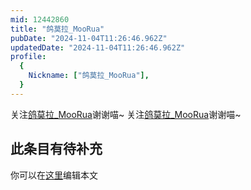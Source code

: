 ```yaml
---
mid: 12442860
title: "鸽莫拉_MooRua"
pubDate: "2024-11-04T11:26:46.962Z"
updatedDate: "2024-11-04T11:26:46.962Z"
profile:
  {
    Nickname: ["鸽莫拉_MooRua"],
  }
---
```


关注[鸽莫拉_MooRua](https://space.bilibili.com/12442860)谢谢喵~ 关注[鸽莫拉_MooRua](https://space.bilibili.com/12442860)谢谢喵~

## 此条目有待补充
你可以在[这里](https://github.com/Yuhanawa/VTuber.ICU/edit/master/src/content/v/鸽莫拉_MooRua/index.md)编辑本文
